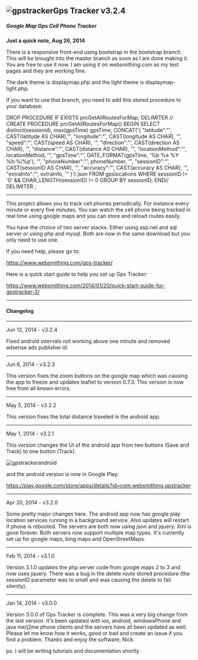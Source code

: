 ![gpstracker](https://raw2.github.com/nickfox/GpsTracker/master/gpstracker_small.png)Gps Tracker v3.2.4
-------------

##### Google Map Gps Cell Phone Tracker


**Just a quick note, Aug 26, 2014**

There is a responsive front-end using bootstrap in the bootstrap branch. This will be brought into the master branch as soon as I am done making it. You are free to use it now. I am using it on websmithing.com as my test pages and they are working fine.

The dark theme is displaymap.php and the light theme is displaymap-light.php. 

If you want to use that branch, you need to add this stored procedure to your database:


DROP PROCEDURE IF EXISTS prcGetAllRoutesForMap;
DELIMITER //
CREATE PROCEDURE prcGetAllRoutesForMap()
BEGIN
  SELECT distinct(sessionId), max(gpsTime) gpsTime,
  CONCAT('{ "latitude":"', CAST(latitude AS CHAR),'", "longitude":"', CAST(longitude AS CHAR), '", "speed":"', CAST(speed AS CHAR), '", "direction":"', CAST(direction AS CHAR), '", "distance":"', CAST(distance AS CHAR), '", "locationMethod":"', locationMethod, '", "gpsTime":"', DATE_FORMAT(gpsTime, '%b %e %Y %h:%i%p'), '", "phoneNumber":"', phoneNumber, '", "sessionID":"', CAST(sessionID AS CHAR), '", "accuracy":"', CAST(accuracy AS CHAR), '", "extraInfo":"', extraInfo, '" }') json
  FROM gpslocations
  WHERE sessionID != '0' && CHAR_LENGTH(sessionID) != 0
  GROUP BY sessionID;
END//
DELIMITER ;

*************

This project allows you to track cell phones periodically. For instance every minute or every five minutes. You can watch the cell phone being tracked in real time using google maps and you can store and reload routes easily.

You have the choice of two server stacks. Either using asp.net and sql server or using php and mysql. Both are now in the same download but you only need to use one.

If you need help, please go to:

https://www.websmithing.com/gps-tracker/

Here is a quick start guide to help you set up Gps Tracker:

https://www.websmithing.com/2014/01/20/quick-start-guide-for-gpstracker-3/

*************

#### Changelog

*************

Jun 12, 2014 - v3.2.4

Fixed android intervals not working above one minute and removed adsense ads publisher id.

*************

Jun 6, 2014 - v3.2.3

This version fixes the zoom buttons on the google map which was causing the app to freeze and updates leaflet to version 0.7.3. This version is now free from all known errors.

*************

May 5, 2014 - v3.2.2

This version fixes the total distance traveled in the android app.

*************

May 1, 2014 - v3.2.1

This version changes the UI of the android app from two buttons (Save and Track) to one button (Track).

![gpstrackerandroid](https://raw.githubusercontent.com/nickfox/GpsTracker/master/phoneClients/android/gpstracker3.2.1.png)


and the android version is now in Google Play:


https://play.google.com/store/apps/details?id=com.websmithing.gpstracker

*************

Apr 20, 2014 - v3.2.0

Some pretty major changes here. The android app now has google play location services running in a background service. Also updates will restart if phone is rebooted. The servers are both now using json and jquery. Xml is gone forever. Both servers now support multiple map types. It's currently set up for google maps, bing maps and OpenStreetMaps. 


*************

Feb 11, 2014 - v3.1.0

Version 3.1.0 updates the php server code from google maps 2 to 3 and now uses jquery. There was a bug in the delete route stored procedure (the sessionID parameter was to small and was causing the delete to fail silently). 

*************

Jan 14, 2014 - v3.0.0

Version 3.0.0 of Gps Tracker is complete. This was a very big change from the last version. It's been updated with ios, android, windowsPhone and java me/j2me phone clients and the servers have all been updated as well. Please let me know how it works, good or bad and create an issue if you find a problem. Thanks and enjoy the software, Nick.

ps. I will be writing tutorials and documentation shortly.

